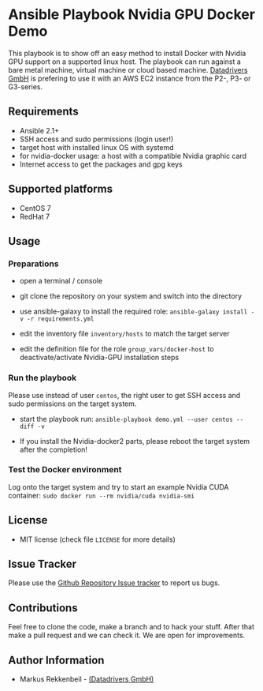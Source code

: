 # Ansible Playbook Nvidia GPU Docker Demo

This playbook is to show off an easy method to install Docker with Nvidia GPU support on a supported linux host.
The playbook can run against a bare metal machine, virtual machine or cloud based machine. [Datadrivers GmbH](http://www.datadrivers.de "Datadrivers GmbH") is prefering to use it with an AWS EC2 instance from the P2-, P3- or G3-series.

## Requirements

* Ansible 2.1+
* SSH access and sudo permissions (login user!)
* target host with installed linux OS with systemd
* for nvidia-docker usage: a host with a compatible Nvidia graphic card
* Internet access to get the packages and gpg keys

## Supported platforms

* CentOS 7
* RedHat 7

## Usage

### Preparations

* open a terminal / console

* git clone the repository on your system and switch into the directory

* use ansible-galaxy to install the required role: `ansible-galaxy install -v -r requirements.yml`

* edit the inventory file `inventory/hosts` to match the target server

* edit the definition file for the role `group_vars/docker-host` to deactivate/activate Nvidia-GPU installation steps

### Run the playbook

Please use instead of user `centos`, the right user to get SSH access and sudo permissions on the target system.

* start the playbook run: `ansible-playbook demo.yml --user centos --diff -v`

* If you install the Nvidia-docker2 parts, please reboot the target system after the completion!

### Test the Docker environment

Log onto the target system and try to start an example Nvidia CUDA container: `sudo docker run --rm nvidia/cuda nvidia-smi`

## License

* MIT license (check file `LICENSE` for more details)

## Issue Tracker

Please use the [Github Repository Issue tracker](https://github.com/datadrivers/ansible-playbook-nvidia_gpu_docker_demo/issues) to report us bugs.

## Contributions

Feel free to clone the code, make a branch and to hack your stuff. After that make a pull request and we can check it. We are open for improvements.

## Author Information

* Markus Rekkenbeil - [(Datadrivers GmbH)](http://www.datadrivers.de "Datadrivers GmbH")

